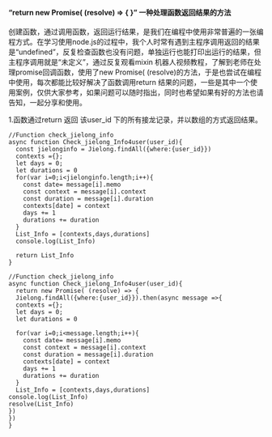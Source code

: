 #### “return new Promise( (resolve) => { }” 一种处理函数返回结果的方法

​    创建函数，通过调用函数，返回运行结果，是我们在编程中使用非常普遍的一张编程方式。在学习使用node.js的过程中，我个人时常有遇到主程序调用返回的结果是“undefined”，反复检查函数也没有问题，单独运行也能打印出运行的结果，但主程序调用就是“未定义”，通过反复观看mixin 机器人视频教程，了解到老师在处理promise回调函数，使用了new Promise( (resolve)的方法，于是也尝试在编程中使用，每次都能比较好解决了函数调用return 结果的问题，一些是其中一个使用案例，仅供大家参考，如果问题可以随时指出，同时也希望如果有好的方法也请告知，一起分享和使用。





1.函数通过return 返回 该user_id 下的所有接龙记录，并以数组的方式返回结果。

```
//Function check_jielong_info
async function Check_jielong_Info4user(user_id){
  const jielonginfo = Jielong.findAll({where:{user_id}})
  contexts ={};
  let days = 0;
  let durations = 0
  for(var i=0;i<jielonginfo.length;i++){
    const date= message[i].memo
    const context = message[i].context
    const duration = message[i].duration
    contexts[date] = context
    days += 1
    durations += duration
  }
  List_Info = [contexts,days,durations]
  console.log(List_Info)
  
  return List_Info
}
```



```
//Function check_jielong_info
async function Check_jielong_Info4user(user_id){
  return new Promise( (resolve) => {
  Jielong.findAll({where:{user_id}}).then(async message =>{  
  contexts ={};
  let days = 0;
  let durations = 0
  
  for(var i=0;i<message.length;i++){
    const date= message[i].memo
    const context = message[i].context
    const duration = message[i].duration
    contexts[date] = context
    days += 1
    durations += duration
  }
  List_Info = [contexts,days,durations]
console.log(List_Info)
resolve(List_Info)
})
})
}
```

